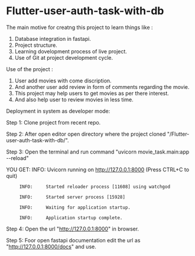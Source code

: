 # Flutter-user-auth-task-with-db

The main motive for creatng this project to learn things like :
  1. Database integration in fastapi.
  2. Project structure.
  3. Learning dovelopment process of live project.
  4. Use of Git at project development cycle.

Use of the project :
  1. User add movies with come discription.
  2. And another user add review in form of comments regarding the movie.
  3. This project  may help users to get movies as per there interest.
  4. And also help user to review movies in less time.

Deployment in system as developer mode:

Step 1: Clone project from recent repo.

Step 2: After open editor open directory where the project cloned "/Flutter-user-auth-task-with-db/".

Step 3: Open the terminal and run command "uvicorn movie_task.main:app --reload"

YOU GET: INFO:     Uvicorn running on http://127.0.0.1:8000 (Press CTRL+C to quit)
         
         INFO:     Started reloader process [11608] using watchgod
         
         INFO:     Started server process [15928]
         
         INFO:     Waiting for application startup.
         
         INFO:     Application startup complete.
        
 Step 4: Open the url "http://127.0.0.1:8000" in browser.
 
 Step 5: Foor open fastapi documentation edit the url as "http://127.0.0.1:8000/docs" and use.

  
